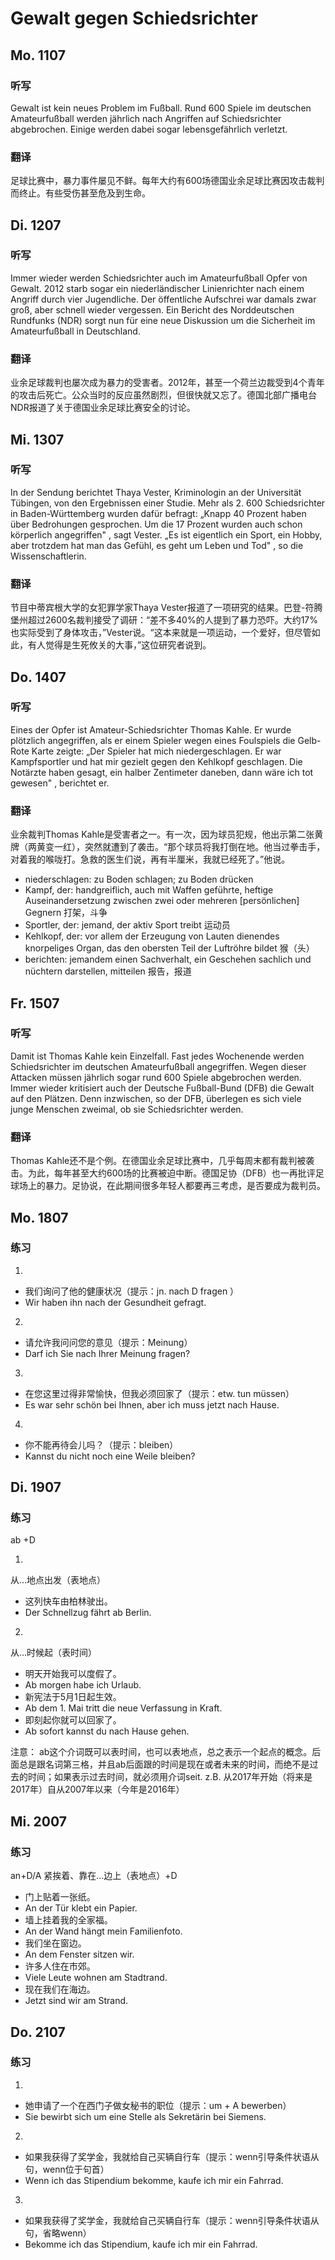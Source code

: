 Gewalt gegen Schiedsrichter
==========

## Mo. 1107

### 听写

Gewalt ist kein neues Problem im Fußball. Rund 600 Spiele im deutschen Amateurfußball werden jährlich nach Angriffen auf Schiedsrichter abgebrochen. Einige werden dabei sogar lebensgefährlich verletzt.

### 翻译

足球比赛中，暴力事件屡见不鲜。每年大约有600场德国业余足球比赛因攻击裁判而终止。有些受伤甚至危及到生命。

## Di. 1207

### 听写

Immer wieder werden Schiedsrichter auch im Amateurfußball Opfer von Gewalt. 2012 starb sogar ein niederländischer Linienrichter nach einem Angriff durch vier Jugendliche. Der öffentliche Aufschrei war damals zwar groß, aber schnell wieder vergessen. Ein Bericht des Norddeutschen Rundfunks (NDR) sorgt nun für eine neue Diskussion um die Sicherheit im Amateurfußball in Deutschland.

### 翻译

业余足球裁判也屡次成为暴力的受害者。2012年，甚至一个荷兰边裁受到4个青年的攻击后死亡。公众当时的反应虽然剧烈，但很快就又忘了。德国北部广播电台NDR报道了关于德国业余足球比赛安全的讨论。

## Mi. 1307

### 听写

In der Sendung berichtet Thaya Vester,  Kriminologin an der Universität Tübingen, von den Ergebnissen einer Studie. Mehr als 2. 600 Schiedsrichter in Baden-Württemberg wurden dafür befragt: „Knapp 40 Prozent haben über Bedrohungen gesprochen. Um die 17 Prozent wurden auch schon körperlich angegriffen" , sagt Vester. „Es ist eigentlich ein Sport, ein Hobby, aber trotzdem hat man das Gefühl, es geht um Leben und Tod" , so die Wissenschaftlerin.

### 翻译

节目中蒂宾根大学的女犯罪学家Thaya Vester报道了一项研究的结果。巴登-符腾堡州超过2600名裁判接受了调研：“差不多40%的人提到了暴力恐吓。大约17%也实际受到了身体攻击，”Vester说。“这本来就是一项运动，一个爱好，但尽管如此，有人觉得是生死攸关的大事，”这位研究者说到。

## Do. 1407

### 听写

Eines der Opfer ist Amateur-Schiedsrichter Thomas Kahle. Er wurde plötzlich angegriffen, als er einem Spieler wegen eines Foulspiels die Gelb-Rote Karte zeigte: „Der Spieler hat mich niedergeschlagen. Er war Kampfsportler und hat mir gezielt gegen den Kehlkopf geschlagen. Die Notärzte haben gesagt, ein halber Zentimeter daneben, dann wäre ich tot gewesen" , berichtet er.

### 翻译

业余裁判Thomas Kahle是受害者之一。有一次，因为球员犯规，他出示第二张黄牌（两黄变一红），突然就遭到了袭击。“那个球员将我打倒在地。他当过拳击手，对着我的喉咙打。急救的医生们说，再有半厘米，我就已经死了。”他说。

* niederschlagen: zu Boden schlagen; zu Boden drücken
* Kampf, der: handgreiflich, auch mit Waffen geführte, heftige Auseinandersetzung zwischen zwei oder mehreren [persönlichen] Gegnern 打架，斗争
* Sportler, der: jemand, der aktiv Sport treibt 运动员
* Kehlkopf, der: vor allem der Erzeugung von Lauten dienendes knorpeliges Organ, das den obersten Teil der Luftröhre bildet 猴（头）
* berichten: jemandem einen Sachverhalt, ein Geschehen sachlich und nüchtern darstellen, mitteilen 报告，报道

## Fr. 1507

### 听写

Damit ist Thomas Kahle kein Einzelfall. Fast jedes Wochenende werden Schiedsrichter im deutschen Amateurfußball angegriffen. Wegen dieser Attacken müssen jährlich sogar rund 600 Spiele abgebrochen werden. Immer wieder kritisiert auch der Deutsche Fußball-Bund (DFB) die Gewalt auf den Plätzen. Denn inzwischen, so der DFB,  überlegen es sich viele junge Menschen zweimal, ob sie Schiedsrichter werden.

### 翻译

Thomas Kahle还不是个例。在德国业余足球比赛中，几乎每周末都有裁判被袭击。为此，每年甚至大约600场的比赛被迫中断。德国足协（DFB）也一再批评足球场上的暴力。足协说，在此期间很多年轻人都要再三考虑，是否要成为裁判员。

## Mo. 1807

### 练习

1.
* 我们询问了他的健康状况（提示：jn. nach D fragen ）
* Wir haben ihn nach der Gesundheit gefragt.

2.
* 请允许我问问您的意见（提示：Meinung）
* Darf ich Sie nach Ihrer Meinung fragen?

3.
* 在您这里过得非常愉快，但我必须回家了（提示：etw. tun müssen）
* Es war sehr schön bei Ihnen, aber ich muss jetzt nach Hause.

4.
* 你不能再待会儿吗？（提示：bleiben）
* Kannst du nicht noch eine Weile bleiben?

## Di. 1907

### 练习

ab +D

1.
从…地点出发（表地点）
* 这列快车由柏林驶出。
* Der Schnellzug fährt ab Berlin.

2.
从…时候起（表时间）
* 明天开始我可以度假了。
* Ab morgen habe ich Urlaub.
* 新宪法于5月1日起生效。
* Ab dem 1. Mai tritt die neue Verfassung in Kraft.
* 即刻起你就可以回家了。
* Ab sofort kannst du nach Hause gehen.

注意： ab这个介词既可以表时间，也可以表地点，总之表示一个起点的概念。后面总是跟名词第三格，并且ab后面跟的时间是现在或者未来的时间，而绝不是过去的时间；如果表示过去时间，就必须用介词seit.
z.B. 从2017年开始（将来是2017年）自从2007年以来（今年是2016年）

## Mi. 2007

### 练习

an+D/A
紧挨着、靠在…边上（表地点）+D

* 门上贴着一张纸。
* An der Tür klebt ein Papier.
* 墙上挂着我的全家福。
* An der Wand hängt mein Familienfoto.
* 我们坐在窗边。
* An dem Fenster sitzen wir.
* 许多人住在市郊。
* Viele Leute wohnen am Stadtrand.
* 现在我们在海边。
* Jetzt sind wir am Strand.

## Do. 2107

### 练习

1.
* 她申请了一个在西门子做女秘书的职位（提示：um + A bewerben）
* Sie bewirbt sich um eine Stelle als Sekretärin bei Siemens.

2.
* 如果我获得了奖学金，我就给自己买辆自行车（提示：wenn引导条件状语从句，wenn位于句首）
* Wenn ich das Stipendium bekomme, kaufe ich mir ein Fahrrad.

3.
* 如果我获得了奖学金，我就给自己买辆自行车（提示：wenn引导条件状语从句，省略wenn）
* Bekomme ich das Stipendium, kaufe ich mir ein Fahrrad.
